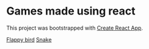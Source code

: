 # Games made using react

This project was bootstrapped with [Create React App](https://github.com/facebook/create-react-app).

[Flappy bird](https://shrred26.github.io/games/flappy)
[Snake](https://shrred26.github.io/games/snake)